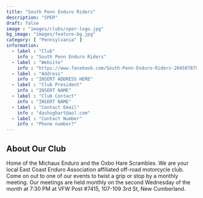 ```yaml
---
title: "South Penn Enduro Riders"
description: "SPER"
draft: false
image : "images/clubs/sper-logo.jpg"
bg_image: "images/feature-bg.jpg"
category: [ "Pennsylvania" ]
information:
  - label : "Club"
    info : "South Penn Enduro Riders"
  - label : "Website"
    info : "https://www.facebook.com/South-Penn-Enduro-Riders-204507879633515/"
  - label : "Address"
    info : "INSERT ADDRESS HERE"
  - label : "Club President"
    info : "INSERT NAME"
  - label : "Club Contact"
    info : "INSERT NAME"
  - label : "Contact Email"
    info : "dashughart@aol.com"
  - label : "Contact Number"
    info : "Phone number?"
---
```


## About Our Club

Home of the Michaux Enduro and the Oxbo Hare Scrambles. We are your local East Coast Enduro Association affiliated off-road motorcycle club. Come on out to one of our events to twist a grip or stop by a monthly meeting.
Our meetings are held monthly on the second Wednesday of the month at 7:30 PM at VFW Post #7415,
107-109 3rd St, New Cumberland.

